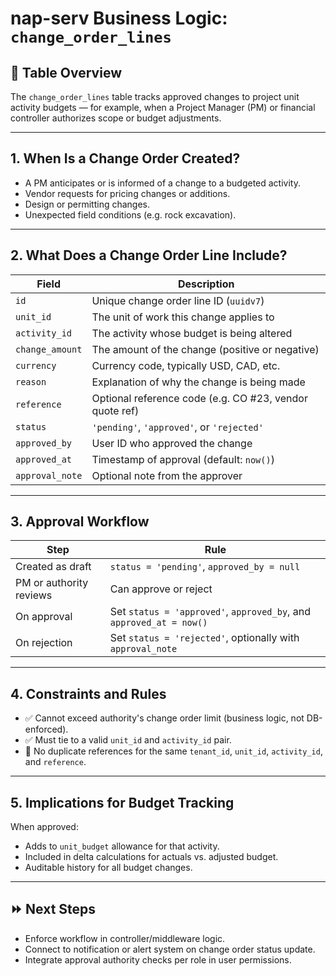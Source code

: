 
# nap-serv Business Logic: `change_order_lines`

## 📁 Table Overview

The `change_order_lines` table tracks approved changes to project unit activity budgets — for example, when a Project Manager (PM) or financial controller authorizes scope or budget adjustments.

---

## 1. When Is a Change Order Created?

- A PM anticipates or is informed of a change to a budgeted activity.
- Vendor requests for pricing changes or additions.
- Design or permitting changes.
- Unexpected field conditions (e.g. rock excavation).

---

## 2. What Does a Change Order Line Include?

| Field          | Description                                                              |
|----------------|---------------------------------------------------------------------------|
| `id`           | Unique change order line ID (`uuidv7`)                                   |
| `unit_id`      | The unit of work this change applies to                               |
| `activity_id`  | The activity whose budget is being altered                               |
| `change_amount`| The amount of the change (positive or negative)                          |
| `currency`     | Currency code, typically USD, CAD, etc.                                   |
| `reason`       | Explanation of why the change is being made                               |
| `reference`    | Optional reference code (e.g. CO #23, vendor quote ref)                   |
| `status`       | `'pending'`, `'approved'`, or `'rejected'`                                |
| `approved_by`  | User ID who approved the change                                           |
| `approved_at`  | Timestamp of approval (default: `now()`)                                  |
| `approval_note`| Optional note from the approver                                           |

---

## 3. Approval Workflow

| Step                | Rule                                                                 |
|---------------------|----------------------------------------------------------------------|
| Created as draft    | `status = 'pending'`, `approved_by = null`                           |
| PM or authority reviews | Can approve or reject                                             |
| On approval         | Set `status = 'approved'`, `approved_by`, and `approved_at = now()` |
| On rejection        | Set `status = 'rejected'`, optionally with `approval_note`          |

---

## 4. Constraints and Rules

- ✅ Cannot exceed authority's change order limit (business logic, not DB-enforced).
- ✅ Must tie to a valid `unit_id` and `activity_id` pair.
- 🛑 No duplicate references for the same `tenant_id`, `unit_id`, `activity_id`, and `reference`.

---

## 5. Implications for Budget Tracking

When approved:
- Adds to `unit_budget` allowance for that activity.
- Included in delta calculations for actuals vs. adjusted budget.
- Auditable history for all budget changes.

---

## ⏩ Next Steps

- Enforce workflow in controller/middleware logic.
- Connect to notification or alert system on change order status update.
- Integrate approval authority checks per role in user permissions.
